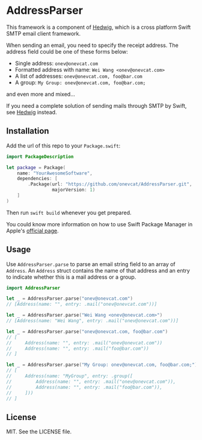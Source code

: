 # AddressParser

This framework is a component of [Hedwig](https://github.com/onevcat/Hedwig), 
which is a cross platform Swift SMTP email client framework.

When sending an email, you need to specify the receipt address. The address 
field could be one of these forms below:

* Single address: `onev@onevcat.com`
* Formatted address with name: `Wei Wang <onev@onevcat.com>`
* A list of addresses: `onev@onevcat.com, foo@bar.com`
* A group: `My Group: onev@onevcat.com, foo@bar.com;`

and even more and mixed...

If you need a complete solution of sending mails through SMTP by Swift, see 
[Hedwig](https://github.com/onevcat/Hedwig) instead.

## Installation

Add the url of this repo to your `Package.swift`:

```swift
import PackageDescription

let package = Package(
    name: "YourAwesomeSoftware",
    dependencies: [
        .Package(url: "https://github.com/onevcat/AddressParser.git", 
                 majorVersion: 1)
    ]
)
```

Then run `swift build` whenever you get prepared.

You could know more information on how to use Swift Package Manager in Apple's 
[official page](https://swift.org/package-manager/).

## Usage

Use `AddressParser.parse` to parse an email string field to an array of `Address`. 
An `Address` struct contains the name of that address and an entry to indicate 
whether this is a mail address or a group.

```swift
import AddressParser

let _ = AddressParser.parse("onev@onevcat.com")
// [Address(name: "", entry: .mail("onev@onevcat.com"))]

let _ = AddressParser.parse("Wei Wang <onev@onevcat.com>")
// [Address(name: "Wei Wang", entry: .mail("onev@onevcat.com"))]

let _ = AddressParser.parse("onev@onevcat.com, foo@bar.com")
// [
//     Address(name: "", entry: .mail("onev@onevcat.com"))
//     Address(name: "", entry: .mail("foo@bar.com"))
// ]

let _ = AddressParser.parse("My Group: onev@onevcat.com, foo@bar.com;")
// [
//     Address(name: "MyGroup", entry: .group([
//         Address(name: "", entry: .mail("onev@onevcat.com")),
//         Address(name: "", entry: .mail("foo@bar.com")),
//     ]))
// ]
```

## License

MIT. See the LICENSE file.


